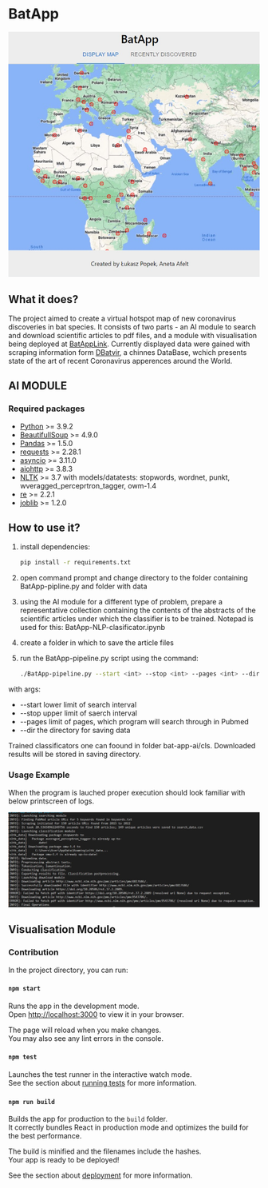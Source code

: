# BatApp

![Result of Detection](docs/bat-app-desktopview.jpg)

## What it does?

The project aimed to create a virtual hotspot map of new coronavirus discoveries in bat species. It consists of two parts - an AI module to search and download scientific articles to pdf files, and a module with visualisation being deployed at [BatAppLink](https://lpopek.github.io/BatApp/). Currently displayed data were gained with scraping information form [DBatvir](http://www.mgc.ac.cn/DBatVir/), a chinnes DataBase, wchich presents state of the art of recent Coronavirus apperences around the World.

## AI MODULE

### Required packages

* [Python](https://docs.python.org/3.9/) >= 3.9.2
* [BeautifullSoup](https://www.crummy.com/software/BeautifulSoup/bs4/doc/) >= 4.9.0
* [Pandas](https://pandas.pydata.org/) >= 1.5.0
* [requests](https://pypi.org/project/requests/) >= 2.28.1
* [asyncio](https://docs.python.org/3/library/asyncio.html) >= 3.11.0
* [aiohttp](https://docs.aiohttp.org/en/stable/) >= 3.8.3
* [NLTK](https://www.nltk.org/) >= 3.7 with models/datatests: stopwords, wordnet, punkt, wveragged_perceprtron_tagger, owm-1.4
* [re](https://docs.python.org/3/library/re.html) >= 2.2.1
* [joblib](https://joblib.readthedocs.io/en/latest/) >= 1.2.0

## How to use it?

1. install dependencies:

   ```sh
   pip install -r requirements.txt
   ```

2. open command prompt and change directory to the folder containing BatApp-pipline.py and folder with data
3. using the AI module for a different type of problem, prepare a representative collection containing the contents of the abstracts of the scientific articles under which the classifier is to be trained. Notepad is used for this: BatApp-NLP-clasificator.ipynb
4. create a folder in which to save the article files
5. run the BatApp-pipeline.py script using the command:

   ```sh
   ./BatApp-pipeline.py --start <int> --stop <int> --pages <int> --dir <str> 
   ```

  with args:

* --start lower limit of search interval
* --stop upper limit of saerch interval
* --pages limit of pages, which program will search through in Pubmed
* --dir the directory for saving data

Trained classificators one can foound in folder bat-app-ai/cls. Downloaded results will be stored in saving directory. 

### Usage Example

When the program is lauched proper execution should look familiar with below printscreen of logs.

![Result of Detection](docs/log_bat-app-pipeline.jpg)


## Visualisation Module

### Contribution

In the project directory, you can run:

#### `npm start`

Runs the app in the development mode.\
Open [http://localhost:3000](http://localhost:3000) to view it in your browser.

The page will reload when you make changes.\
You may also see any lint errors in the console.

#### `npm test`

Launches the test runner in the interactive watch mode.\
See the section about [running tests](https://facebook.github.io/create-react-app/docs/running-tests) for more information.

#### `npm run build`

Builds the app for production to the `build` folder.\
It correctly bundles React in production mode and optimizes the build for the best performance.

The build is minified and the filenames include the hashes.\
Your app is ready to be deployed!

See the section about [deployment](https://facebook.github.io/create-react-app/docs/deployment) for more information.
